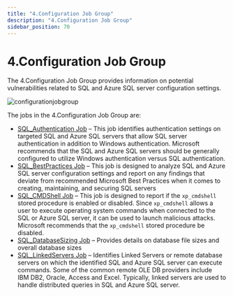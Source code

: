 ```yaml
---
title: "4.Configuration Job Group"
description: "4.Configuration Job Group"
sidebar_position: 70
---
```


# 4.Configuration Job Group

The 4.Configuration Job Group provides information on potential vulnerabilities related to SQL and
Azure SQL server configuration settings.

![configurationjobgroup](/img/product_docs/accessanalyzer/11.6/solutions/databases/sql/configuration/configurationjobgroup.webp)

The jobs in the 4.Configuration Job Group are:

- [SQL_Authentication Job](/docs/accessanalyzer/11.6/solutions/databases/sql/configuration/sql_authentication.md)
  – This job identifies authentication settings on targeted SQL and Azure SQL servers that allow SQL
  server authentication in addition to Windows authentication. Microsoft recommends that the SQL and
  Azure SQL servers should be generally configured to utilize Windows authentication versus SQL
  authentication.
- [SQL_BestPractices Job](/docs/accessanalyzer/11.6/solutions/databases/sql/configuration/sql_bestpractices.md)
  – This job is designed to analyze SQL and Azure SQL server configuration settings and report on
  any findings that deviate from recommended Microsoft Best Practices when it comes to creating,
  maintaining, and securing SQL servers
- [SQL_CMDShell Job](/docs/accessanalyzer/11.6/solutions/databases/sql/configuration/sql_cmdshell.md)
  – This job is designed to report if the `xp_cmdshell `stored procedure is enabled or disabled.
  Since `xp_cmdshell` allows a user to execute operating system commands when connected to the SQL
  or Azure SQL server, it can be used to launch malicious attacks. Microsoft recommends that the
  `xp_cmdshell` stored procedure be disabled.
- [SQL_DatabaseSizing Job](/docs/accessanalyzer/11.6/solutions/databases/sql/configuration/sql_databasesizing.md)
  – Provides details on database file sizes and overall database sizes
- [SQL_LinkedServers Job](/docs/accessanalyzer/11.6/solutions/databases/sql/configuration/sql_linkedservers.md)
  – Identifies Linked Servers or remote database servers on which the identified SQL and Azure
  SQL server can execute commands. Some of the common remote OLE DB providers include IBM DB2,
  Oracle, Access and Excel. Typically, linked servers are used to handle distributed queries in SQL
  and Azure SQL server.

